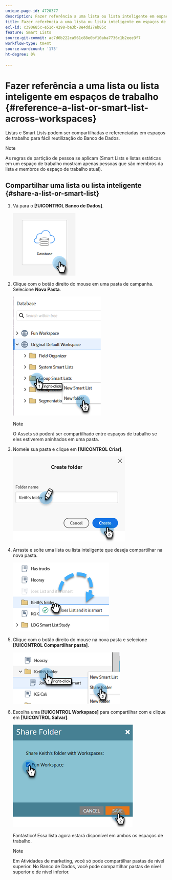 ```yaml
---
unique-page-id: 4720377
description: Fazer referência a uma lista ou lista inteligente em espaços de trabalho - Documentação do Marketo - Documentação do produto
title: Fazer referência a uma lista ou lista inteligente em espaços de trabalho
exl-id: c390685c-e51d-4298-ba3b-8e4dd27eb85c
feature: Smart Lists
source-git-commit: ac7d6b222ca561c88e0bf10aba7736c1b2eee3f7
workflow-type: tm+mt
source-wordcount: '175'
ht-degree: 0%

---
```


# Fazer referência a uma lista ou lista inteligente em espaços de trabalho {#reference-a-list-or-smart-list-across-workspaces}

Listas e Smart Lists podem ser compartilhadas e referenciadas em espaços de trabalho para fácil reutilização do Banco de Dados.

>[!NOTE]
>
>As regras de partição de pessoa se aplicam (Smart Lists e listas estáticas em um espaço de trabalho mostram apenas pessoas que são membros da lista _e_ membros do espaço de trabalho atual).

## Compartilhar uma lista ou lista inteligente {#share-a-list-or-smart-list}

1. Vá para o **[!UICONTROL Banco de Dados]**.

   ![](assets/reference-a-list-or-smart-list-across-workspaces-1.png)

1. Clique com o botão direito do mouse em uma pasta de campanha. Selecione **Nova Pasta**.

   ![](assets/reference-a-list-or-smart-list-across-workspaces-2.png)

   >[!NOTE]
   >
   >O Assets só poderá ser compartilhado entre espaços de trabalho se eles estiverem aninhados em uma pasta.

1. Nomeie sua pasta e clique em **[!UICONTROL Criar]**.

   ![](assets/reference-a-list-or-smart-list-across-workspaces-3.png)

1. Arraste e solte uma lista ou lista inteligente que deseja compartilhar na nova pasta.

   ![](assets/reference-a-list-or-smart-list-across-workspaces-4.png)

1. Clique com o botão direito do mouse na nova pasta e selecione **[!UICONTROL Compartilhar pasta]**.

   ![](assets/reference-a-list-or-smart-list-across-workspaces-5.png)

1. Escolha uma **[!UICONTROL Workspace]** para compartilhar com e clique em **[!UICONTROL Salvar]**.

   ![](assets/reference-a-list-or-smart-list-across-workspaces-6.png)

   Fantástico! Essa lista agora estará disponível em ambos os espaços de trabalho.

   >[!NOTE]
   >
   >Em Atividades de marketing, você só pode compartilhar pastas de nível superior. No Banco de Dados, você pode compartilhar pastas de nível superior e de nível inferior.
